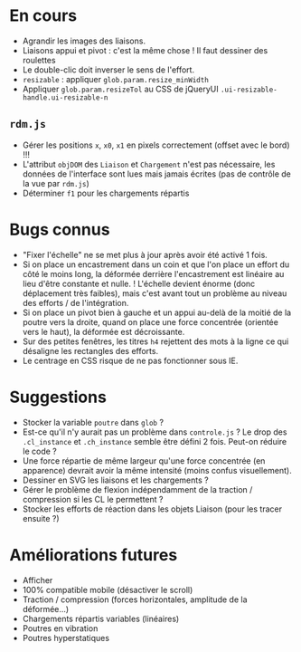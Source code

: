 ﻿# En cours

* Agrandir les images des liaisons.
* Liaisons appui et pivot : c'est la même chose ! Il faut dessiner des roulettes
* Le double-clic doit inverser le sens de l'effort.
* `resizable` : appliquer `glob.param.resize_minWidth`
* Appliquer `glob.param.resizeTol` au CSS de jQueryUI `.ui-resizable-handle.ui-resizable-n`
## `rdm.js`
* Gérer les positions `x`, `x0`, `x1` en pixels correctement (offset avec le bord) !!!
* L'attribut `objDOM` des `Liaison` et `Chargement` n'est pas nécessaire, les données de l'interface sont lues mais jamais écrites (pas de contrôle de la vue par `rdm.js`)
* Déterminer `f1` pour les chargements répartis

# Bugs connus

* "Fixer l'échelle" ne se met plus à jour après avoir été activé 1 fois.
* Si on place un encastrement dans un coin et que l'on place un effort du côté le moins long, la déformée derrière l'encastrement est linéaire au lieu d'être constante et nulle. ! L'échelle devient énorme (donc déplacement très faibles), mais c'est avant tout un problème au niveau des efforts / de l'intégration.
* Si on place un pivot bien à gauche et un appui au-delà de la moitié de la poutre vers la droite, quand on place une force concentrée (orientée vers le haut), la déformée est décroissante.
* Sur des petites fenêtres, les titres `h4` rejettent des mots à la ligne ce qui désaligne les rectangles des efforts.
* Le centrage en CSS risque de ne pas fonctionner sous IE.

# Suggestions

* Stocker la variable `poutre` dans `glob` ?
* Est-ce qu'il n'y aurait pas un problème dans `controle.js` ? Le drop des `.cl_instance` et `.ch_instance` semble être défini 2 fois. Peut-on réduire le code ?
* Une force répartie de même largeur qu'une force concentrée (en apparence) devrait avoir la même intensité (moins confus visuellement).
* Dessiner en SVG les liaisons et les chargements ?
* Gérer le problème de flexion indépendamment de la traction / compression si les CL le permettent ?
* Stocker les efforts de réaction dans les objets Liaison (pour les tracer ensuite ?)

# Améliorations futures

* Afficher 
* 100% compatible mobile (désactiver le scroll)
* Traction / compression (forces horizontales, amplitude de la déformée...)
* Chargements répartis variables (linéaires)
* Poutres en vibration
* Poutres hyperstatiques
